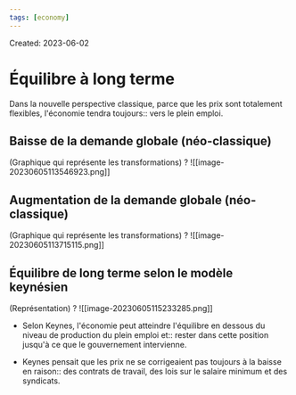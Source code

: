 ```yaml
---
tags: [economy]
---
```

Created: 2023-06-02

# Équilibre à long terme
Dans la nouvelle perspective classique, parce que les prix sont totalement flexibles, l'économie tendra toujours:: vers le plein emploi.
<!--SR:!2024-01-26,133,230-->

## Baisse de la demande globale (néo-classique)
(Graphique qui représente les transformations)
?
![[image-20230605113546923.png]]
<!--SR:!2023-09-30,25,208-->

## Augmentation de la demande globale (néo-classique)
(Graphique qui représente les transformations)
?
![[image-20230605113715115.png]]
<!--SR:!2023-11-01,54,228-->

## Équilibre de long terme selon le modèle keynésien
(Représentation)
?
![[image-20230605115233285.png]]
<!--SR:!2023-10-29,89,248-->


- Selon Keynes, l'économie peut atteindre l'équilibre en dessous du niveau de production du plein emploi et:: rester dans cette position jusqu'à ce que le gouvernement intervienne.
<!--SR:!2023-10-14,75,228-->
- Keynes pensait que les prix ne se corrigeaient pas toujours à la baisse en raison:: des contrats de travail, des lois sur le salaire minimum et des syndicats.
<!--SR:!2023-11-18,102,248-->